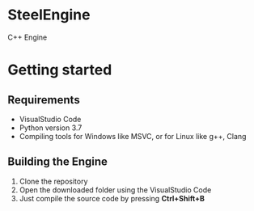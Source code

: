 # SteelEngine
C++ Engine

# Getting started
## Requirements
- VisualStudio Code
- Python version 3.7
- Compiling tools for Windows like MSVC, or for Linux like g++, Clang

## Building the Engine
1. Clone the repository
2. Open the downloaded folder using the VisualStudio Code
3. Just compile the source code by pressing **Ctrl+Shift+B**
